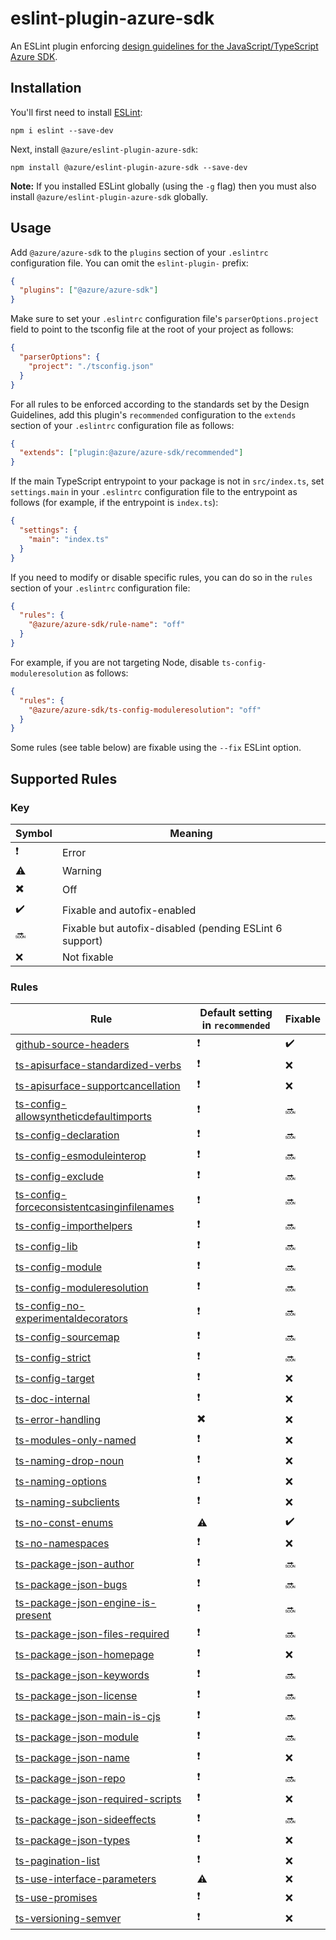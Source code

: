 # eslint-plugin-azure-sdk

An ESLint plugin enforcing [design guidelines for the JavaScript/TypeScript Azure SDK](https://azuresdkspecs.z5.web.core.windows.net/TypeScriptSpec.html).

## Installation

You'll first need to install [ESLint](http://eslint.org):

```shell
npm i eslint --save-dev
```

Next, install `@azure/eslint-plugin-azure-sdk`:

```shell
npm install @azure/eslint-plugin-azure-sdk --save-dev
```

**Note:** If you installed ESLint globally (using the `-g` flag) then you must also install `@azure/eslint-plugin-azure-sdk` globally.

## Usage

Add `@azure/azure-sdk` to the `plugins` section of your `.eslintrc` configuration file. You can omit the `eslint-plugin-` prefix:

```json
{
  "plugins": ["@azure/azure-sdk"]
}
```

Make sure to set your `.eslintrc` configuration file's `parserOptions.project` field to point to the tsconfig file at the root of your project as follows:

```json
{
  "parserOptions": {
    "project": "./tsconfig.json"
  }
}
```

For all rules to be enforced according to the standards set by the Design Guidelines, add this plugin's `recommended` configuration to the `extends` section of your `.eslintrc` configuration file as follows:

```json
{
  "extends": ["plugin:@azure/azure-sdk/recommended"]
}
```

If the main TypeScript entrypoint to your package is not in `src/index.ts`, set `settings.main` in your `.eslintrc` configuration file to the entrypoint as follows (for example, if the entrypoint is `index.ts`):

```json
{
  "settings": {
    "main": "index.ts"
  }
}
```

If you need to modify or disable specific rules, you can do so in the `rules` section of your `.eslintrc` configuration file:

```json
{
  "rules": {
    "@azure/azure-sdk/rule-name": "off"
  }
}
```

For example, if you are not targeting Node, disable `ts-config-moduleresolution` as follows:

```json
{
  "rules": {
    "@azure/azure-sdk/ts-config-moduleresolution": "off"
  }
}
```

Some rules (see table below) are fixable using the `--fix` ESLint option.

## Supported Rules

### Key

| Symbol                   | Meaning                                                 |
| ------------------------ | ------------------------------------------------------- |
| :heavy_exclamation_mark: | Error                                                   |
| :warning:                | Warning                                                 |
| :heavy_multiplication_x: | Off                                                     |
| :heavy_check_mark:       | Fixable and autofix-enabled                             |
| :soon:                   | Fixable but autofix-disabled (pending ESLint 6 support) |
| :x:                      | Not fixable                                             |

### Rules

| Rule                                                                                                                                  | Default setting in `recommended` | Fixable            |
| ------------------------------------------------------------------------------------------------------------------------------------- | -------------------------------- | ------------------ |
| [github-source-headers](/tools/eslint-plugin-azure-sdk/docs/rules/github-source-headers.md)                                           | :heavy_exclamation_mark:         | :heavy_check_mark: |
| [ts-apisurface-standardized-verbs](/tools/eslint-plugin-azure-sdk/docs/rules/ts-apisurface-standardized-verbs.md)                     | :heavy_exclamation_mark:         | :x:                |
| [ts-apisurface-supportcancellation](/tools/eslint-plugin-azure-sdk/docs/rules/ts-apisurface-supportcancellation.md)                   | :heavy_exclamation_mark:         | :x:                |
| [ts-config-allowsyntheticdefaultimports](/tools/eslint-plugin-azure-sdk/docs/rules/ts-config-allowsyntheticdefaultimports.md)         | :heavy_exclamation_mark:         | :soon:             |
| [ts-config-declaration](/tools/eslint-plugin-azure-sdk/docs/rules/ts-config-declaration.md)                                           | :heavy_exclamation_mark:         | :soon:             |
| [ts-config-esmoduleinterop](/tools/eslint-plugin-azure-sdk/docs/rules/ts-config-esmoduleinterop.md)                                   | :heavy_exclamation_mark:         | :soon:             |
| [ts-config-exclude](/tools/eslint-plugin-azure-sdk/docs/rules/ts-config-exclude.md)                                                   | :heavy_exclamation_mark:         | :soon:             |
| [ts-config-forceconsistentcasinginfilenames](/tools/eslint-plugin-azure-sdk/docs/rules/ts-config-forceconsistentcasinginfilenames.md) | :heavy_exclamation_mark:         | :soon:             |
| [ts-config-importhelpers](/tools/eslint-plugin-azure-sdk/docs/rules/ts-config-importhelpers.md)                                       | :heavy_exclamation_mark:         | :soon:             |
| [ts-config-lib](/tools/eslint-plugin-azure-sdk/docs/rules/ts-config-lib.md)                                                           | :heavy_exclamation_mark:         | :soon:             |
| [ts-config-module](/tools/eslint-plugin-azure-sdk/docs/rules/ts-config-module.md)                                                     | :heavy_exclamation_mark:         | :soon:             |
| [ts-config-moduleresolution](/tools/eslint-plugin-azure-sdk/docs/rules/ts-config-moduleresolution.md)                                 | :heavy_exclamation_mark:         | :soon:             |
| [ts-config-no-experimentaldecorators](/tools/eslint-plugin-azure-sdk/docs/rules/ts-config-no-experimentaldecorators.md)               | :heavy_exclamation_mark:         | :soon:             |
| [ts-config-sourcemap](/tools/eslint-plugin-azure-sdk/docs/rules/ts-config-sourcemap.md)                                               | :heavy_exclamation_mark:         | :soon:             |
| [ts-config-strict](/tools/eslint-plugin-azure-sdk/docs/rules/ts-config-strict.md)                                                     | :heavy_exclamation_mark:         | :soon:             |
| [ts-config-target](/tools/eslint-plugin-azure-sdk/docs/rules/ts-config-target.md)                                                     | :heavy_exclamation_mark:         | :x:                |
| [ts-doc-internal](/tools/eslint-plugin-azure-sdk/docs/rules/ts-doc-internal.md)                                                       | :heavy_exclamation_mark:         | :x:                |
| [ts-error-handling](/tools/eslint-plugin-azure-sdk/docs/rules/ts-error-handling.md)                                                   | :heavy_multiplication_x:         | :x:                |
| [ts-modules-only-named](/tools/eslint-plugin-azure-sdk/docs/rules/ts-modules-only-named.md)                                           | :heavy_exclamation_mark:         | :x:                |
| [ts-naming-drop-noun](/tools/eslint-plugin-azure-sdk/docs/rules/ts-naming-drop-noun.md)                                               | :heavy_exclamation_mark:         | :x:                |
| [ts-naming-options](/tools/eslint-plugin-azure-sdk/docs/rules/ts-naming-options.md)                                                   | :heavy_exclamation_mark:         | :x:                |
| [ts-naming-subclients](/tools/eslint-plugin-azure-sdk/docs/rules/ts-naming-subclients.md)                                             | :heavy_exclamation_mark:         | :x:                |
| [ts-no-const-enums](/tools/eslint-plugin-azure-sdk/docs/rules/ts-no-const-enums.md)                                                   | :warning:                        | :heavy_check_mark: |
| [ts-no-namespaces](/tools/eslint-plugin-azure-sdk/docs/rules/ts-no-namespaces.md)                                                     | :heavy_exclamation_mark:         | :x:                |
| [ts-package-json-author](/tools/eslint-plugin-azure-sdk/docs/rules/ts-package-json-author.md)                                         | :heavy_exclamation_mark:         | :soon:             |
| [ts-package-json-bugs](/tools/eslint-plugin-azure-sdk/docs/rules/ts-package-json-bugs.md)                                             | :heavy_exclamation_mark:         | :soon:             |
| [ts-package-json-engine-is-present](/tools/eslint-plugin-azure-sdk/docs/rules/ts-package-json-engine-is-present.md)                   | :heavy_exclamation_mark:         | :soon:             |
| [ts-package-json-files-required](/tools/eslint-plugin-azure-sdk/docs/rules/ts-package-json-files-required.md)                         | :heavy_exclamation_mark:         | :soon:             |
| [ts-package-json-homepage](/tools/eslint-plugin-azure-sdk/docs/rules/ts-package-json-homepage.md)                                     | :heavy_exclamation_mark:         | :x:                |
| [ts-package-json-keywords](/tools/eslint-plugin-azure-sdk/docs/rules/ts-package-json-keywords.md)                                     | :heavy_exclamation_mark:         | :soon:             |
| [ts-package-json-license](/tools/eslint-plugin-azure-sdk/docs/rules/ts-package-json-license.md)                                       | :heavy_exclamation_mark:         | :soon:             |
| [ts-package-json-main-is-cjs](/tools/eslint-plugin-azure-sdk/docs/rules/ts-package-json-main-is-cjs.md)                               | :heavy_exclamation_mark:         | :soon:             |
| [ts-package-json-module](/tools/eslint-plugin-azure-sdk/docs/rules/ts-package-json-module.md)                                         | :heavy_exclamation_mark:         | :soon:             |
| [ts-package-json-name](/tools/eslint-plugin-azure-sdk/docs/rules/ts-package-json-name.md)                                             | :heavy_exclamation_mark:         | :x:                |
| [ts-package-json-repo](/tools/eslint-plugin-azure-sdk/docs/rules/ts-package-json-repo.md)                                             | :heavy_exclamation_mark:         | :soon:             |
| [ts-package-json-required-scripts](/tools/eslint-plugin-azure-sdk/docs/rules/ts-package-json-required-scripts.md)                     | :heavy_exclamation_mark:         | :x:                |
| [ts-package-json-sideeffects](/tools/eslint-plugin-azure-sdk/docs/rules/ts-package-json-sideeffects.md)                               | :heavy_exclamation_mark:         | :soon:             |
| [ts-package-json-types](/tools/eslint-plugin-azure-sdk/docs/rules/ts-package-json-types.md)                                           | :heavy_exclamation_mark:         | :x:                |
| [ts-pagination-list](/tools/eslint-plugin-azure-sdk/docs/rules/ts-pagination-list.md)                                                 | :heavy_exclamation_mark:         | :x:                |
| [ts-use-interface-parameters](/tools/eslint-plugin-azure-sdk/docs/rules/ts-use-interface-parameters.md)                               | :warning:                        | :x:                |
| [ts-use-promises](/tools/eslint-plugin-azure-sdk/docs/rules/ts-use-promises.md)                                                       | :heavy_exclamation_mark:         | :x:                |
| [ts-versioning-semver](/tools/eslint-plugin-azure-sdk/docs/rules/ts-versioning-semver.md)                                             | :heavy_exclamation_mark:         | :x:                |
